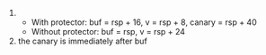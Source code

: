 1.
   - With protector: buf = rsp + 16, v = rsp + 8, canary = rsp + 40
   - Without protector: buf = rsp, v = rsp + 24
2. the canary is immediately after buf
